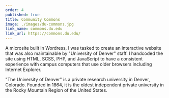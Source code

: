 ```yaml
---
order: 4
published: true
title: Community Commons
image: ./images/du-commons.jpg
link_name: commons.du.edu
link_url: https://commons.du.edu/
---
```


<p>
A microsite built in Wordress, I was tasked to create an interactive website that was also maintainable by "University of Denver" staff. I handcoded the site using HTML, SCSS, PHP, and JavaScript to have a consistent experience with campus computers that use older browsers including Internet Explorer.
</p>

<p>
"The University of Denver" is a private research university in Denver, Colorado. Founded in 1864, it is the oldest independent private university in the Rocky Mountain Region of the United States.
</p>
